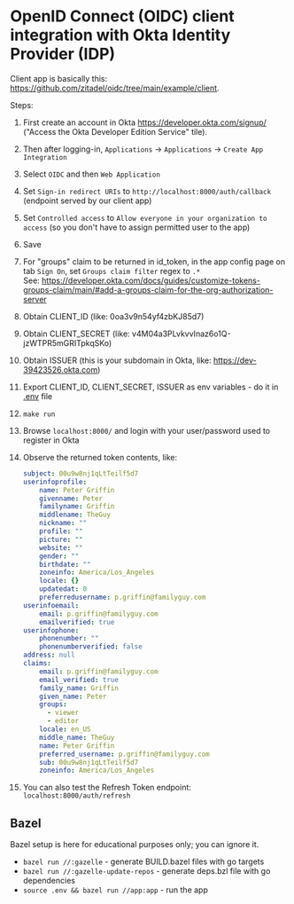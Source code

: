 # OpenID Connect (OIDC) client integration with Okta Identity Provider (IDP)

Client app is basically this: https://github.com/zitadel/oidc/tree/main/example/client.

Steps:
1. First create an account in Okta https://developer.okta.com/signup/ ("Access the Okta Developer Edition Service" tile).
1. Then after logging-in, `Applications` -> `Applications`  -> `Create App Integration` 
1. Select `OIDC` and then `Web Application`
1. Set `Sign-in redirect URIs` to `http://localhost:8000/auth/callback` (endpoint served by our client app)
1. Set `Controlled access` to `Allow everyone in your organization to access` (so you don't have to assign permitted user to the app)
1. Save
1. For "groups" claim to be returned in id_token, in the app config page on tab `Sign On`, set `Groups claim filter` regex to `.*`  
See: https://developer.okta.com/docs/guides/customize-tokens-groups-claim/main/#add-a-groups-claim-for-the-org-authorization-server

1. Obtain CLIENT_ID (like: 0oa3v9n54yf4zbKJ85d7)
1. Obtain CLIENT_SECRET (like: v4M04a3PLvkvvInaz6o1Q-jzWTPR5mGRITpkqSKo)
1. Obtain ISSUER (this is your subdomain in Okta, like: https://dev-39423526.okta.com)
1. Export CLIENT_ID, CLIENT_SECRET, ISSUER as env variables - do it in [.env](./.env) file
1. `make run`
1. Browse `localhost:8000/` and login with your user/password used to register in Okta
1. Observe the returned token contents, like:
    ```yaml
    subject: 00u9w8nj1qLtTeilf5d7
    userinfoprofile:
        name: Peter Griffin
        givenname: Peter
        familyname: Griffin
        middlename: TheGuy
        nickname: ""
        profile: ""
        picture: ""
        website: ""
        gender: ""
        birthdate: ""
        zoneinfo: America/Los_Angeles
        locale: {}
        updatedat: 0
        preferredusername: p.griffin@familyguy.com
    userinfoemail:
        email: p.griffin@familyguy.com
        emailverified: true
    userinfophone:
        phonenumber: ""
        phonenumberverified: false
    address: null
    claims:
        email: p.griffin@familyguy.com
        email_verified: true
        family_name: Griffin
        given_name: Peter
        groups:
          - viewer
          - editor
        locale: en_US
        middle_name: TheGuy
        name: Peter Griffin
        preferred_username: p.griffin@familyguy.com
        sub: 00u9w8nj1qLtTeilf5d7
        zoneinfo: America/Los_Angeles
    ```
1. You can also test the Refresh Token endpoint: `localhost:8000/auth/refresh`

## Bazel

Bazel setup is here for educational purposes only; you can ignore it.  
* `bazel run //:gazelle` - generate BUILD.bazel files with go targets
* `bazel run //:gazelle-update-repos` - generate deps.bzl file with go dependencies
* `source .env && bazel run //app:app` - run the app